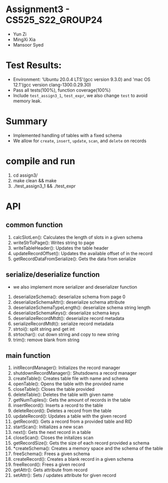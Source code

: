 # Assignment3 - CS525_S22_GROUP24
- Yun Zi
- MingXi Xia
- Mansoor Syed

# Test Results:
- Environment: 'Ubuntu 20.0.4 LTS'(gcc version 9.3.0) and 'mac OS 12.1'(gcc version clang-1300.0.29.30)
- Pass all tests(100%), function coverage(100%)
- Include `test_assign3_1`, `test_expr`, we also change `test` to avoid memory leak.

# Summary
- Implemented handling of tables with a fixed schema
- We allow for `create`, `insert`, `update`, `scan`, and `delete` on records 

# compile and run
1. cd assign3/
2. make clean && make 
3. ./test_assign3_1 && ./test_expr

# API

## common function
1. calcSlotLen(): Calculates the length of slots in a given schema
2. writeStrToPage(): Writes string to page
3. writeTableHeader(): Updates the table header
4. updateRecordOffset(): Updates the available offset of in the record
5. getRecordDataFromSerialize(): Gets the data from serialize

## serialize/deserialize function
- we also implement more serializer and deserializer function
1. deserializeSchema(): deserialize schema from page 0
2. deserializeSchemaAttr(): deserialize schema attribute
3. deserializeSchemaTypeLength(): deserialize schema string length
4. deserializeSchemaKeys(): deserialize schema keys
5. deserializeRecordMtdt(): deserialize record metadata
6. serializeRecordMtdt(): serialize record metadata
7. strtoi(): split string and get int
8. strtochar(): cut down string and copy to new string
9. trim(): remove blank from string


## main function
1. initRecordManager(): Initializes the record manager
2. shutdownRecordManager(): Shutsdowns a record manager
3. createTable(): Creates table file with name and schema
4. openTable(): Opens the table with the provided name
5. closeTable(): Closes the table provided
6. deleteTable(): Deletes the table with given name
7. getNumTuples(): Gets the amount of records in the table
8. insertRecord(): Inserts a record to the table
9. deleteRecord(): Deletes a record from the table
10. updateRecord(): Updates a table with the given record
11. getRecord(): Gets a record from a provided table and RID 
12. startScan(): Initializes a new scan
13. next(): Gets the next record in a table
14. closeScan(): Closes the initalizes scan
15. getRecordSize(): Gets the size of each record provided a schema
16. *createSchema(): Creates a memory space and the schema of the table
17. freeSchema(): Frees a given schema
18. createRecord(): Creates a blank record in a given schema 
19. freeRecord(): Frees a given record
20. getAttr(): Gets attribute from record
21. setAttr(): Sets / updates attribute for given record
